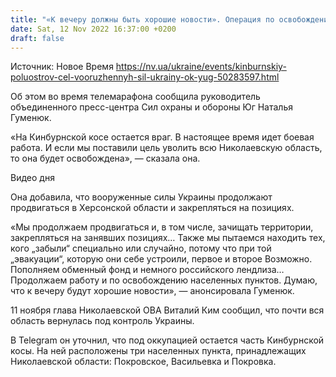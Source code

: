 ```yaml
---
title: "«К вечеру должны быть хорошие новости». Операция по освобождению Кинбурнского полуострова продолжается — ОК Юг"
date: Sat, 12 Nov 2022 16:37:00 +0200
draft: false
---
```

Источник: Новое Время https://nv.ua/ukraine/events/kinburnskiy-poluostrov-cel-vooruzhennyh-sil-ukrainy-ok-yug-50283597.html


Об этом во время телемарафона сообщила руководитель объединенного пресс-центра Сил охраны и обороны Юг Наталья Гуменюк.

«На Кинбурнской косе остается враг. В настоящее время идет боевая работа. И если мы поставили цель уволить всю Николаевскую область, то она будет освобождена», — сказала она.

 Видео дня   

Она добавила, что вооруженные силы Украины продолжают продвигаться в Херсонской области и закрепляться на позициях.

«Мы продолжаем продвигаться и, в том числе, зачищать территории, закрепляться на занявших позициях… Также мы пытаемся находить тех, кого „забыли“ специально или случайно, потому что при той „эвакуации“, которую они себе устроили, первое и второе Возможно. Пополняем обменный фонд и немного российского лендлиза… Продолжаем работу и по освобождению населенных пунктов. Думаю, что к вечеру будут хорошие новости», — анонсировала Гуменюк.

11 ноября глава Николаевской ОВА Виталий Ким сообщил, что почти вся область вернулась под контроль Украины.

В Telegram он уточнил, что под оккупацией остается часть Кинбурнской косы. На ней расположены три населенных пункта, принадлежащих Николаевской области: Покровское, Васильевка и Покровка.
